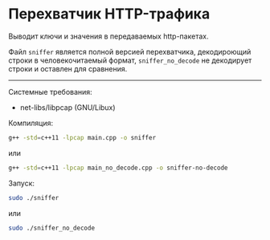 # Перехватчик HTTP-трафика
Выводит ключи и значения в передаваемых http-пакетах.

Файл `sniffer` является полной версией перехватчика, декодироющий строки в человекочитаемый формат, `sniffer_no_decode` не декодирует строки и оставлен для сравнения.

---
Системные требования:
- net-libs/libpcap  (GNU/Libux)

Компиляция:
```bash
g++ -std=c++11 -lpcap main.cpp -o sniffer
```
или
```bash
g++ -std=c++11 -lpcap main_no_decode.cpp -o sniffer-no-decode
```

Запуск:
```bash
sudo ./sniffer
```
или
```bash
sudo ./sniffer_no_decode
```
